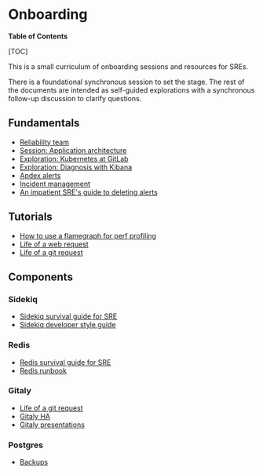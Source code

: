 # Onboarding

**Table of Contents**

[TOC]

This is a small curriculum of onboarding sessions and resources for SREs.

There is a foundational synchronous session to set the stage. The rest of the
documents are intended as self-guided explorations with a synchronous follow-up
discussion to clarify questions.

## Fundamentals

- [Reliability team](https://about.gitlab.com/handbook/engineering/infrastructure/team/reliability/)
- [Session: Application architecture](architecture.md)
- [Exploration: Kubernetes at GitLab](gitlab.com_on_k8s.md)
- [Exploration: Diagnosis with Kibana](kibana-diagnosis.md)
- [Apdex alerts](../monitoring/apdex-alerts-guide.md)
- [Incident management](https://about.gitlab.com/handbook/engineering/infrastructure/incident-management/)
- [An impatient SRE's guide to deleting alerts](../monitoring/deleting-alerts.md)

## Tutorials

- [How to use a flamegraph for perf profiling](../tutorials/how_to_use_flamegraphs_for_perf_profiling.md)
- [Life of a web request](../tutorials/overview_life_of_a_web_request.md)
- [Life of a git request](../tutorials/overview_life_of_a_git_request.md)

## Components

### Sidekiq

- [Sidekiq survival guide for SRE](../sidekiq/sidekiq-survival-guide-for-sres.md)
- [Sidekiq developer style guide](https://docs.gitlab.com/ee/development/sidekiq_style_guide.html)

### Redis

- [Redis survival guide for SRE](../redis/redis-survival-guide-for-sres.md)
- [Redis runbook](../redis/redis.md)

### Gitaly

- [Life of a git request](../tutorials/overview_life_of_a_git_request.md)
- [Gitaly HA](https://gitlab.com/gitlab-org/gitaly/blob/master/doc/design_ha.md)
- [Gitaly presentations](https://gitlab.com/gitlab-org/gitaly#presentations)

### Postgres

- [Backups](../patroni/postgresql-backups-wale-walg.md)
